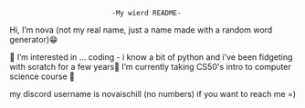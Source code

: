                              -My wierd README-

  Hi, I’m nova (not my real name, just a name made with a random word generator)😁

👀 I’m interested in ... coding - i know a bit of python and i've been fidgeting with scratch for a few years🧐
 I’m currently taking CS50's intro to computer science course 🏫

my discord username is        novaischill      (no numbers)
if you want to reach me =)

<!---
nova-dot-exe/nova-dot-exe is a ✨ special ✨ repository because its `README.md` (this file) appears on your GitHub profile.
You can click the Preview link to take a look at your changes.
--->

